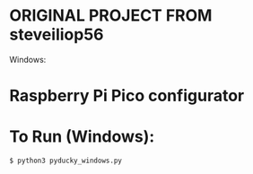 # ORIGINAL PROJECT FROM steveiliop56
Windows:

# Raspberry Pi Pico configurator

# To Run (Windows):
```$ python3 pyducky_windows.py```
